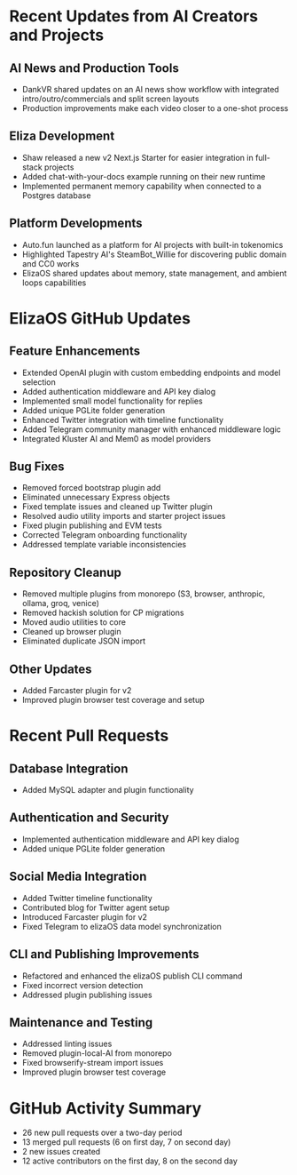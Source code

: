 # Recent Updates from AI Creators and Projects

## AI News and Production Tools
- DankVR shared updates on an AI news show workflow with integrated intro/outro/commercials and split screen layouts
- Production improvements make each video closer to a one-shot process

## Eliza Development
- Shaw released a new v2 Next.js Starter for easier integration in full-stack projects
- Added chat-with-your-docs example running on their new runtime
- Implemented permanent memory capability when connected to a Postgres database

## Platform Developments
- Auto.fun launched as a platform for AI projects with built-in tokenomics
- Highlighted Tapestry AI's SteamBot_Willie for discovering public domain and CC0 works
- ElizaOS shared updates about memory, state management, and ambient loops capabilities

# ElizaOS GitHub Updates

## Feature Enhancements
- Extended OpenAI plugin with custom embedding endpoints and model selection
- Added authentication middleware and API key dialog
- Implemented small model functionality for replies
- Added unique PGLite folder generation
- Enhanced Twitter integration with timeline functionality
- Added Telegram community manager with enhanced middleware logic
- Integrated Kluster AI and Mem0 as model providers

## Bug Fixes
- Removed forced bootstrap plugin add
- Eliminated unnecessary Express objects
- Fixed template issues and cleaned up Twitter plugin
- Resolved audio utility imports and starter project issues
- Fixed plugin publishing and EVM tests
- Corrected Telegram onboarding functionality
- Addressed template variable inconsistencies

## Repository Cleanup
- Removed multiple plugins from monorepo (S3, browser, anthropic, ollama, groq, venice)
- Removed hackish solution for CP migrations
- Moved audio utilities to core
- Cleaned up browser plugin
- Eliminated duplicate JSON import

## Other Updates
- Added Farcaster plugin for v2
- Improved plugin browser test coverage and setup

# Recent Pull Requests

## Database Integration
- Added MySQL adapter and plugin functionality

## Authentication and Security
- Implemented authentication middleware and API key dialog
- Added unique PGLite folder generation

## Social Media Integration
- Added Twitter timeline functionality
- Contributed blog for Twitter agent setup
- Introduced Farcaster plugin for v2
- Fixed Telegram to elizaOS data model synchronization

## CLI and Publishing Improvements
- Refactored and enhanced the elizaOS publish CLI command
- Fixed incorrect version detection
- Addressed plugin publishing issues

## Maintenance and Testing
- Addressed linting issues
- Removed plugin-local-AI from monorepo
- Fixed browserify-stream import issues
- Improved plugin browser test coverage

# GitHub Activity Summary

- 26 new pull requests over a two-day period
- 13 merged pull requests (6 on first day, 7 on second day)
- 2 new issues created
- 12 active contributors on the first day, 8 on the second day